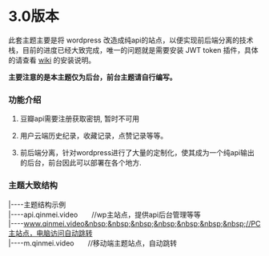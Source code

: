 # 3.0版本

此套主题主要是将 wordpress 改造成纯api的站点，以便实现前后端分离的技术栈，目前的进度已经大致完成，唯一的问题就是需要安装 JWT token 插件，具体的请查看 <a href='https://github.com/qinvz/qinPress/wiki'>wiki</a> 的安装说明。

**主要注意的是本主题仅为后台，前台主题请自行编写。**

### 功能介绍

1. 豆瓣api需要注册获取密钥, 暂时不可用

4. 用户云端历史纪录，收藏记录，点赞记录等等。

5. 前后端分离，针对wordpress进行了大量的定制化，使其成为一个纯api输出的后台，前台因此可以部署在各个地方.
### 主题大致结构

|----主题结构示例<br />
|----api.qinmei.video&nbsp;&nbsp;&nbsp;&nbsp;&nbsp;&nbsp;&nbsp;//wp主站点，提供api后台管理等等<br />
|----www.qinmei.video&nbsp;&nbsp;&nbsp;&nbsp;&nbsp;&nbsp;&nbsp;//PC主站点，电脑访问自动跳转<br />
|----m.qinmei.video&nbsp;&nbsp;&nbsp;&nbsp;&nbsp;&nbsp;&nbsp;//移动端主题站点，自动跳转<br />
